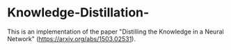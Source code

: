 # Knowledge-Distillation-
This is an implementation of the paper "Distilling the Knowledge in a Neural Network" (https://arxiv.org/abs/1503.02531).
